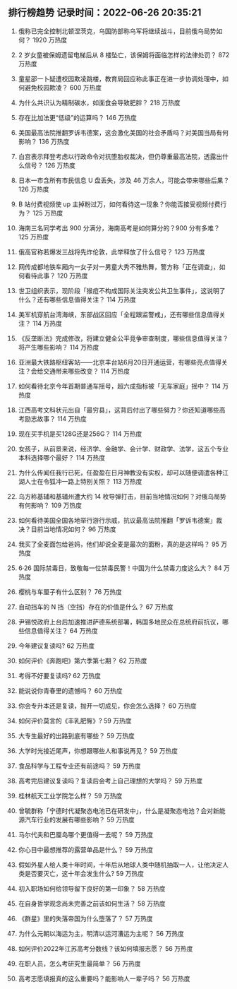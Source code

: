 
## 排行榜趋势 记录时间：2022-06-26 20:35:21
  
  1. 俄称已完全控制北顿涅茨克，乌国防部称乌军将继续战斗，目前俄乌局势如何？ 1920 万热度
    
  2. 2 岁女童被保姆遗留电梯后从 8 楼坠亡，该保姆将面临怎样的法律处罚？ 872 万热度
    
  3. 童星邵一卜疑遭校园欺凌跳楼，教育局回应称此事正在进一步协调处理中，如何避免校园欺凌？ 600 万热度
    
  4. 为什么共识认为精制碳水，如面食会导致肥胖？ 218 万热度
    
  5. 存在比加法更“低级”的运算吗？ 146 万热度
    
  6. 美国最高法院推翻罗诉韦德案，这会激化美国的社会矛盾吗？对美国当局有何影响？ 136 万热度
    
  7. 白宫表示拜登考虑以行政命令对抗堕胎权裁决，但仍尊重最高法院，透露出什么信号？ 126 万热度
    
  8. 日本一市含所有市民信息 U 盘丢失，涉及 46 万余人，可能会带来哪些后果？ 126 万热度
    
  9. B 站付费视频使 up 主掉粉过万，如何看待这一现象？你能否接受视频付费行为？ 125 万热度
    
  10. 海南三名同学考出 900 分满分，海南高考是如何算分的？900 分有多难？ 125 万热度
    
  11. 俄高官称若爆发三战将先炸伦敦，此举释放了什么信号？ 123 万热度
    
  12. 网传成都地铁车厢内一女子对一男童大秀不雅热舞，警方称「正在调查」，如何看待此事？ 120 万热度
    
  13. 世卫组织表示，现阶段「猴痘不构成国际关注突发公共卫生事件」，这说明了什么？还有哪些信息值得关注？ 114 万热度
    
  14. 美军机穿航台湾海峡，东部战区回应「全程跟监警戒」，还有哪些信息值得关注？ 114 万热度
    
  15. 《反垄断法》完成修改，将建立健全公平竞争审查制度，哪些信息值得关注？将产生哪些影响？ 114 万热度
    
  16. 亚洲最大铁路枢纽客站——北京丰台站6月20日开通运营，有哪些亮点值得关注？会给交通带来哪些改变？ 114 万热度
    
  17. 如何看待北京今年首期普通车摇号，超六成指标被「无车家庭」摇中？ 114 万热度
    
  18. 江西高考文科状元出自「最穷县」，这背后付出了哪些努力？你还知道哪些高考励志故事？ 114 万热度
    
  19. 现在买手机是买128G还是256G？ 114 万热度
    
  20. 女孩子，从前景来说，经济学、金融学、会计学、财政学、法学，这五个专业本科选择哪个最好？ 114 万热度
    
  21. 为什么传闻任我行已死，任盈盈在日月神教没有实权，却可以随便调遣各种江湖人士在令狐冲一路上特别关照？ 113 万热度
    
  22. 乌方称基辅和基辅州遭大约 14 枚导弹打击，目前当地情况如何？对俄乌局势有何影响？ 109 万热度
    
  23. 如何看待美国全国各地举行游行示威，抗议最高法院推翻「罗诉韦德案」裁决？目前当地情况如何？ 96 万热度
    
  24. 我买了全麦面包给爸妈，他们却说全麦是最次的面粉，真的是这样吗？ 95 万热度
    
  25. 6·26 国际禁毒日，致敬每一位禁毒民警！中国为什么禁毒力度这么大？ 84 万热度
    
  26. 樱桃与车厘子有什么区别？ 76 万热度
    
  27. 自动挡车的 N 挡（空挡）存在的价值是什么？ 67 万热度
    
  28. 尹锡悦政府上台后加速推进萨德系统部署，韩国多地民众在总统府前抗议，哪些信息值得关注？ 64 万热度
    
  29. 今年建议复读吗? 62 万热度
    
  30. 如何评价《奔跑吧》第六季第七期？ 62 万热度
    
  31. 考得不好要复读吗? 62 万热度
    
  32. 能说说你青春里的遗憾吗？ 60 万热度
    
  33. 你会专升本还是复读，抛开一切成见，你会怎么选择？ 60 万热度
    
  34. 如何评价莫言的《丰乳肥臀》? 59 万热度
    
  35. 大专生最好的出路到底有哪些？ 59 万热度
    
  36. 大学时光接近尾声，你想跟哪些人和事说再见？ 59 万热度
    
  37. 食品科学与工程专业还有前途吗？ 59 万热度
    
  38. 高考完后建议复读吗？复读后会考上自己理想的大学吗？ 59 万热度
    
  39. 桂林航天工业学院怎么样？ 59 万热度
    
  40. 曾毓群称「宁德时代凝聚态电池已在研发中」，什么是凝聚态电池？会对新能源汽车行业的发展有哪些影响？ 59 万热度
    
  41. 马尔代夫和巴厘岛哪个更值得一去呢？ 59 万热度
    
  42. 你心目中最想推荐的露营单品是什么？ 59 万热度
    
  43. 假如外星人给人类十年时间，十年后从地球人类中随机抽取一人，让他决定人类是否要灭亡，这十年会发生什么? 59 万热度
    
  44. 初入职场如何给领导留下良好的第一印象？ 58 万热度
    
  45. 在自身哲学观念尚未完善之前该如何生活？ 58 万热度
    
  46. 《群星》里的失落帝国为什么堕落了？ 57 万热度
    
  47. 为什么元朝以海运为主，明清以运河漕运为主呢？ 56 万热度
    
  48. 如何评价2022年江苏高考分数线？该如何填报志愿？ 56 万热度
    
  49. 在职人员，怎么考研究生最简单？ 56 万热度
    
  50. 高考志愿填报真的这么重要吗？能影响人一辈子吗？ 56 万热度
    